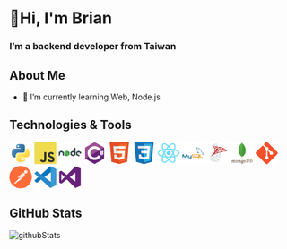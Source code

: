 # 👋Hi, I'm Brian

### I’m a backend developer from Taiwan

## About Me
- 🌱 I’m currently learning Web, Node.js

## Technologies & Tools
<p>
<img src="./python.svg" alt="python" width="40" height="40"/>
<img src="./javascript.svg" alt="csharp" width="40" height="40"/>  
<img src="./nodejs.svg" alt="nodejs" width="40" height="40"/> 
<img src="./csharp.svg" alt="csharp" width="40" height="40"/>
<img src="./html5.svg" alt="HTML5" width="40" height="40"/>
<img src="./css3.svg" alt="CSS3" width="40" height="40"/>
<img src="./react.svg" alt="react" width="40" height="40"/> 
<img src="./mysql.svg" alt="mysql" width="40" height="40"/> 
<img src="./sqlserver.svg" alt="sqlserver" width="40" height="40"/> 
<img src="./mongodb.svg" alt="mongodb" width="40" height="40"/> 
<img src="./git.svg" alt="git" width="40" height="40"/>
<img src="./postman.svg" alt="postman" width="40" height="40"/> 
<img src="./vscode.svg" alt="vscode" width="40" height="40"/> 
<img src="./visualstudio.svg" alt="visualstudio" width="40" height="40"/>
</p>

## GitHub Stats
<p><img src="https://github-readme-stats.vercel.app/api?username=BrianLYT&theme=radical" alt="githubStats"></p>

<!--
**BrianLYT/BrianLYT** is a ✨ _special_ ✨ repository because its `README.md` (this file) appears on your GitHub profile.

Here are some ideas to get you started:

- 🔭 I’m currently working on ...
- 🌱 I’m currently learning ...
- 👯 I’m looking to collaborate on ...
- 🤔 I’m looking for help with ...
- 💬 Ask me about ...
- 📫 How to reach me: ...
- 😄 Pronouns: ...
- ⚡ Fun fact: ...
-->
